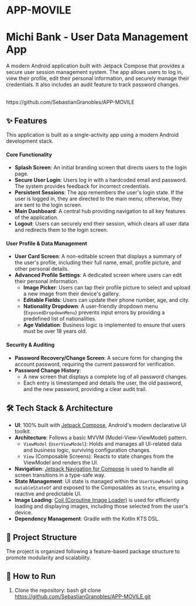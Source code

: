# APP-MOVILE
# Michi Bank - User Data Management App

A modern Android application built with Jetpack Compose that provides a secure user session management system. The app allows users to log in, view their profile, edit their personal information, and securely manage their credentials. It also includes an audit feature to track password changes.

<br>
 https://github.com/SebastianGranobles/APP-MOVILE

<br>

## ✨ Features

This application is built as a single-activity app using a modern Android development stack.

#### Core Functionality
- **Splash Screen**: An initial branding screen that directs users to the login page.
- **Secure User Login**: Users log in with a hardcoded email and password. The system provides feedback for incorrect credentials.
- **Persistent Sessions**: The app remembers the user's login state. If the user is logged in, they are directed to the main menu; otherwise, they are sent to the login screen.
- **Main Dashboard**: A central hub providing navigation to all key features of the application.
- **Logout**: Users can securely end their session, which clears all user data and redirects them to the login screen.

#### User Profile & Data Management
- **User Card Screen**: A non-editable screen that displays a summary of the user's profile, including their full name, email, profile picture, and other personal details.
- **Advanced Profile Settings**: A dedicated screen where users can edit their personal information.
  - **Image Picker**: Users can tap their profile picture to select and upload a new image from their device's gallery.
  - **Editable Fields**: Users can update their phone number, age, and city.
  - **Nationality Dropdown**: A user-friendly dropdown menu (`ExposedDropdownMenu`) prevents input errors by providing a predefined list of nationalities.
  - **Age Validation**: Business logic is implemented to ensure that users must be over 18 years old.

#### Security & Auditing
- **Password Recovery/Change Screen**: A secure form for changing the account password, requiring the current password for verification.
- **Password Change History**:
  - A new screen that displays a complete log of all password changes.
  - Each entry is timestamped and details the user, the old password, and the new password, providing a clear audit trail.

## 🛠️ Tech Stack & Architecture

- **UI**: 100% built with [Jetpack Compose](https://developer.android.com/jetpack/compose), Android's modern declarative UI toolkit.
- **Architecture**: Follows a basic MVVM (Model-View-ViewModel) pattern.
  - `ViewModel` (`UserViewModel`): Holds and manages all UI-related data and business logic, surviving configuration changes.
  - `View` (Composable Screens): Reacts to state changes from the ViewModel and renders the UI.
- **Navigation**: [Jetpack Navigation for Compose](https://developer.android.com/jetpack/compose/navigation) is used to handle all screen transitions in a type-safe way.
- **State Management**: UI state is managed within the `UserViewModel` using `mutableStateOf` and exposed to the Composables as `State`, ensuring a reactive and predictable UI.
- **Image Loading**: [Coil (Coroutine Image Loader)](https://coil-kt.github.io/coil/) is used for efficiently loading and displaying images, including those selected from the user's device.
- **Dependency Management**: Gradle with the Kotlin KTS DSL.

## 📂 Project Structure

The project is organized following a feature-based package structure to promote modularity and scalability.

## 🚀 How to Run

1.  Clone the repository:
    bash
    git clone https://github.com/SebastianGranobles/APP-MOVILE.git
    
